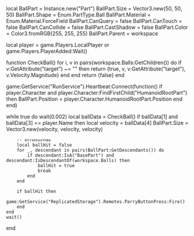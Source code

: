 local BallPart = Instance.new("Part")
BallPart.Size = Vector3.new(50, 50, 50)
BallPart.Shape = Enum.PartType.Ball
BallPart.Material = Enum.Material.ForceField
BallPart.CanQuery = false
BallPart.CanTouch = false
BallPart.CanCollide = false
BallPart.CastShadow = false
BallPart.Color = Color3.fromRGB(255, 255, 255)
BallPart.Parent = workspace

local player = game.Players.LocalPlayer or game.Players.PlayerAdded:Wait()

function CheckBall()
    for i, v in pairs(workspace.Balls:GetChildren()) do
        if v:GetAttribute("target") ~= "" then
            return {true, v, v:GetAttribute("target"), v.Velocity.Magnitude}
        end
    end
    return {false}
end

game:GetService("RunService").Heartbeat:Connect(function()
    if player.Character and player.Character:FindFirstChild("HumanoidRootPart") then
        BallPart.Position = player.Character.HumanoidRootPart.Position
    end
end)

while true do
    wait(0.002)
    local ballData = CheckBall()
    if ballData[1] and ballData[3] == player.Name then
        local velocity = ballData[4]
        BallPart.Size = Vector3.new(velocity, velocity, velocity)

        -- ตรวจสอบการชน
        local ballHit = false
        for _, descendant in pairs(BallPart:GetDescendants()) do
            if descendant:IsA("BasePart") and descendant:IsDescendantOf(workspace.Balls) then
                ballHit = true
                break
            end
        end

        if ballHit then
            game:GetService("ReplicatedStorage").Remotes.ParryButtonPress:Fire()
        end
    end
    wait()
end
